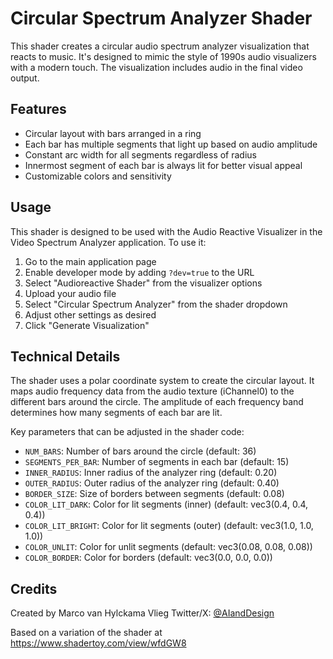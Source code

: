# Circular Spectrum Analyzer Shader

This shader creates a circular audio spectrum analyzer visualization that reacts to music. It's designed to mimic the style of 1990s audio visualizers with a modern touch. The visualization includes audio in the final video output.

## Features

- Circular layout with bars arranged in a ring
- Each bar has multiple segments that light up based on audio amplitude
- Constant arc width for all segments regardless of radius
- Innermost segment of each bar is always lit for better visual appeal
- Customizable colors and sensitivity

## Usage

This shader is designed to be used with the Audio Reactive Visualizer in the Video Spectrum Analyzer application. To use it:

1. Go to the main application page
2. Enable developer mode by adding `?dev=true` to the URL
3. Select "Audioreactive Shader" from the visualizer options
4. Upload your audio file
5. Select "Circular Spectrum Analyzer" from the shader dropdown
6. Adjust other settings as desired
7. Click "Generate Visualization"

## Technical Details

The shader uses a polar coordinate system to create the circular layout. It maps audio frequency data from the audio texture (iChannel0) to the different bars around the circle. The amplitude of each frequency band determines how many segments of each bar are lit.

Key parameters that can be adjusted in the shader code:

- `NUM_BARS`: Number of bars around the circle (default: 36)
- `SEGMENTS_PER_BAR`: Number of segments in each bar (default: 15)
- `INNER_RADIUS`: Inner radius of the analyzer ring (default: 0.20)
- `OUTER_RADIUS`: Outer radius of the analyzer ring (default: 0.40)
- `BORDER_SIZE`: Size of borders between segments (default: 0.08)
- `COLOR_LIT_DARK`: Color for lit segments (inner) (default: vec3(0.4, 0.4, 0.4))
- `COLOR_LIT_BRIGHT`: Color for lit segments (outer) (default: vec3(1.0, 1.0, 1.0))
- `COLOR_UNLIT`: Color for unlit segments (default: vec3(0.08, 0.08, 0.08))
- `COLOR_BORDER`: Color for borders (default: vec3(0.0, 0.0, 0.0))

## Credits

Created by Marco van Hylckama Vlieg
Twitter/X: [@AIandDesign](https://x.com/AIandDesign)

Based on a variation of the shader at https://www.shadertoy.com/view/wfdGW8
